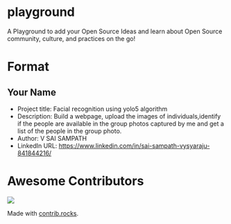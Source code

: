 # playground
A Playground to add your Open Source Ideas and learn about Open Source community, culture, and practices on the go!

# Format
## Your Name
- Project title: Facial recognition using yolo5 algorithm
- Description: Build a webpage, upload the images of individuals,identify if the people are available in the group photos captured by me and get a list of the people in the group photo.
- Author: V SAI SAMPATH
- LinkedIn URL: https://www.linkedin.com/in/sai-sampath-vysyaraju-841844216/

# Awesome Contributors
<a href="https://github.com/VizagOSM/playground/graphs/contributors">
  <img src="https://contrib.rocks/image?repo=VizagOSM/playground" />
</a>

Made with [contrib.rocks](https://contrib.rocks).
